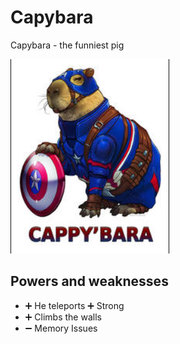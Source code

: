 # Capybara

Capybara - the funniest pig

![capybara picture](./../images/capybara.png)

## Powers and weaknesses

- ➕ He teleports
  ➕ Strong
- ➕ Climbs the walls
- ➖ Memory Issues